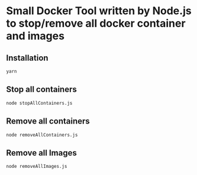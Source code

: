 # Small Docker Tool written by Node.js to stop/remove all docker container and images

## Installation

    yarn

## Stop all containers

    node stopAllContainers.js

## Remove all containers

    node removeAllContainers.js

## Remove all Images

    node removeAllImages.js
